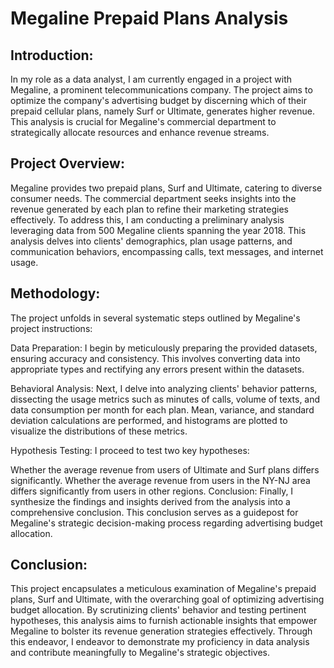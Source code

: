 # Megaline Prepaid Plans Analysis

## Introduction:

In my role as a data analyst, I am currently engaged in a project with Megaline, a prominent telecommunications company. The project aims to optimize the company's advertising budget by discerning which of their prepaid cellular plans, namely Surf or Ultimate, generates higher revenue. This analysis is crucial for Megaline's commercial department to strategically allocate resources and enhance revenue streams.

## Project Overview:

Megaline provides two prepaid plans, Surf and Ultimate, catering to diverse consumer needs. The commercial department seeks insights into the revenue generated by each plan to refine their marketing strategies effectively. To address this, I am conducting a preliminary analysis leveraging data from 500 Megaline clients spanning the year 2018. This analysis delves into clients' demographics, plan usage patterns, and communication behaviors, encompassing calls, text messages, and internet usage.

## Methodology:

The project unfolds in several systematic steps outlined by Megaline's project instructions:

Data Preparation: I begin by meticulously preparing the provided datasets, ensuring accuracy and consistency. This involves converting data into appropriate types and rectifying any errors present within the datasets.

Behavioral Analysis: Next, I delve into analyzing clients' behavior patterns, dissecting the usage metrics such as minutes of calls, volume of texts, and data consumption per month for each plan. Mean, variance, and standard deviation calculations are performed, and histograms are plotted to visualize the distributions of these metrics.

Hypothesis Testing: I proceed to test two key hypotheses:

Whether the average revenue from users of Ultimate and Surf plans differs significantly.
Whether the average revenue from users in the NY-NJ area differs significantly from users in other regions.
Conclusion: Finally, I synthesize the findings and insights derived from the analysis into a comprehensive conclusion. This conclusion serves as a guidepost for Megaline's strategic decision-making process regarding advertising budget allocation.

## Conclusion:

This project encapsulates a meticulous examination of Megaline's prepaid plans, Surf and Ultimate, with the overarching goal of optimizing advertising budget allocation. By scrutinizing clients' behavior and testing pertinent hypotheses, this analysis aims to furnish actionable insights that empower Megaline to bolster its revenue generation strategies effectively. Through this endeavor, I endeavor to demonstrate my proficiency in data analysis and contribute meaningfully to Megaline's strategic objectives.
